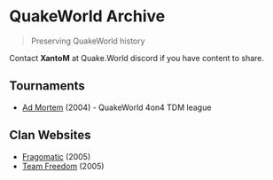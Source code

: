 # QuakeWorld Archive
> Preserving QuakeWorld history

Contact **XantoM** at Quake.World discord if you have content to share.

## Tournaments
* [Ad Mortem](https://archive.quake.world/admortem/) (2004) - QuakeWorld 4on4 TDM league

## Clan Websites
* [Fragomatic](https://archive.quake.world/clans/fragomatic/) (2005)
* [Team Freedom](https://archive.quake.world/clans/team-freedom/) (2005)
